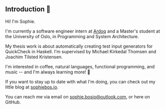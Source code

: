 ## Introduction 👋

Hi! I'm Sophie.

I'm currently a software engineer intern at [Ardoq](https://ardoq.com) and a Master's student at the University of Oslo, in Programming and System Architecture.

My thesis work is about automatically creating test input generators for QuickCheck in Haskell. I'm supervised by Michael Kirkedal Thomsen and Joachim Tilsted Kristensen.

I'm interested in coffee, natural languages, functional programming, and music -- and I'm always learning more! 🌱

If you want to stay up to date with what I'm doing, you can check out my little blog at [sophiebos.io](https://sophiebos.io).

You can reach me via email on [sophie.bosio@outlook.com](mailto:sophie.bosio@outlook.com), or here on GitHub.
